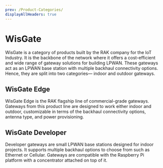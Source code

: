 ```yaml
---
prev: /Product-Categories/
displayAllHeaders: true
---
```


# WisGate

<rk-head img="/assets/rakwireless/product-categories/WisGate.svg" center>

WisGate is a category of products built by the RAK company for the IoT Industry. It is the backbone of the network where it offers a cost-efficient and wide range of gateway solutions for building LPWAN. These gateways act as an LPWAN base station with multiple backhaul connectivity options. Hence, they are split into two categories— indoor and outdoor gateways.

</rk-head>

## WisGate Edge

<rk-head img="/assets/rakwireless/product-categories/WisGate-Edge.svg">

WisGate Edge is the RAK flagship line of commercial-grade gateways. Gateways from this product line are designed to work either indoor and outdoor, customizable in terms of the backhaul connectivity options, antenna type, and power provisioning. 

</rk-head>

<rk-products :tags="['wisgate', 'edge']" />

## WisGate Developer

<rk-head img="/assets/rakwireless/product-categories/WisGate-Developer.svg">

Developer gateways are small LPWAN base stations designed for indoor projects. It supports multiple backhaul options to choose from such as Ethernet or Cellular. Gateways are compatible with the Raspberry Pi platform with a concentrator attached on top of it. 


</rk-head>

<rk-products :tags="['wisgate', 'developer']" />